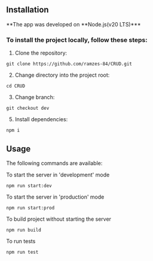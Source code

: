 ## Installation

**The app was developed on **Node.js(v20 LTS)\*\*\*

### To install the project locally, follow these steps:

1. Clone the repository:

```
git clone https://github.com/ramzes-84/CRUD.git
```

2. Change directory into the project root:

```
cd CRUD
```

3. Change branch:

```
git checkout dev
```

5. Install dependencies:

```
npm i
```

## Usage

The following commands are available:

To start the server in 'development' mode

```
npm run start:dev
```

To start the server in 'production' mode

```
npm run start:prod
```

To build project without starting the server

```
npm run build
```

To run tests

```
npm run test
```

